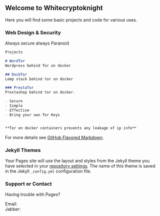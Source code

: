 ## Welcome to Whitecryptoknight

Here you will find some basic projects and code for various uses.

### Web Design & Security

Always secure always Paranoid

```markdown
Projects

# WordTor  
Wordpress behind Tor on docker

## DockTor  
Lemp stack behind tor on docker

### PrestaTor  
Prestashop behind tor on docker.

- Secure
- Simple
- Effective
- Bring your own Tor Keys


**Tor on docker containers prevents any leakage of ip info**  

```

For more details see [GitHub Flavored Markdown](https://guides.github.com/features/mastering-markdown/).

### Jekyll Themes

Your Pages site will use the layout and styles from the Jekyll theme you have selected in your [repository settings](https://github.com/whitecryptoknight/whitecryptoknight.github.io/settings). The name of this theme is saved in the Jekyll `_config.yml` configuration file.

### Support or Contact

Having trouble with Pages?  

Email:  
Jabber:  

